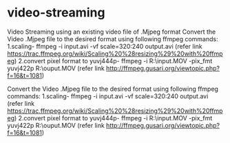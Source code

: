 # video-streaming
Video Streaming using an existing video file of .Mjpeg format 
Convert the Video .Mjpeg file to the desired format using following ffmpeg commands: 1.scaling- ffmpeg -i input.avi -vf scale=320:240 output.avi (refer link https://trac.ffmpeg.org/wiki/Scaling%20%28resizing%29%20with%20ffmpeg) 2.convert pixel format to yuvj444p- ffmpeg -i R:\input.MOV -pix_fmt yuvj422p R:\ouput.MOV (refer link http://ffmpeg.gusari.org/viewtopic.php?f=16&t=1081)

Convert the Video .Mjpeg file to the desired format using following ffmpeg commands:
1.scaling-
ffmpeg -i input.avi -vf scale=320:240 output.avi
(refer link https://trac.ffmpeg.org/wiki/Scaling%20%28resizing%29%20with%20ffmpeg)
2.convert pixel format to yuvj444p-
ffmpeg -i R:\input.MOV -pix_fmt yuvj422p R:\ouput.MOV
(refer link http://ffmpeg.gusari.org/viewtopic.php?f=16&t=1081)
